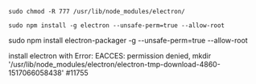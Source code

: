 
```
sudo chmod -R 777 /usr/lib/node_modules/electron/
```
```
sudo npm install -g electron --unsafe-perm=true --allow-root
```

sudo npm install electron-packager -g --unsafe-perm=true --allow-root

install electron with Error: EACCES: permission denied, mkdir '/usr/lib/node_modules/electron/electron-tmp-download-4860-1517066058438'
#11755